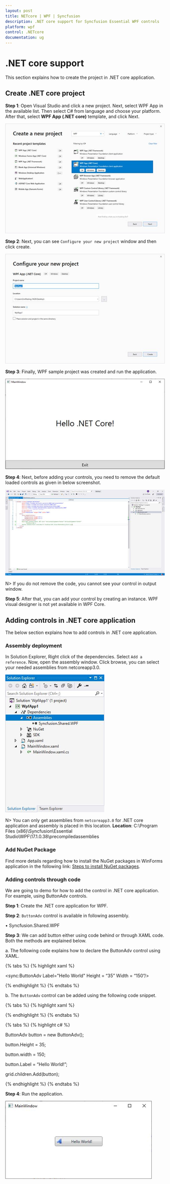 ```yaml
---
layout: post
title: NETcore | WPF | Syncfusion
description: .NET core support for Syncfusion Essential WPF controls
platform: wpf
control: .NETcore
documentation: ug
---
```


# .NET core support

This section explains how to create the project in .NET core application.

## Create .NET core project

**Step 1**: Open Visual Studio and click a new project. Next, select WPF App in the available list. Then select C# from language and choose your platform. After that, select **WPF App (.NET core)** template, and click Next.

![NETcore showing create the project](NETcore_WPF_images/NETcore_createproject.jpeg)


**Step 2**: Next, you can see `Configure your new project` window and then click create.

![NETcore showing configure the project](NETcore_WPF_images/NETcore_configureproject.jpeg)


**Step 3**: Finally, WPF sample project was created and run the application.

![NETcore application output](NETcore_WPF_images/NETcore_output.jpeg)

**Step 4**: Next, before adding your controls, you need to remove the default loaded controls as given in below screenshot.

![NETcore showing hide the code](NETcore_WPF_images/NETcore_hidecode.jpeg)


N> If you do not remove the code, you cannot see your control in output window.

**Step 5**: After that, you can add your control by creating an instance. WPF visual designer is not yet available in WPF Core.

## Adding controls in .NET core application

The below section explains how to add controls in .NET core application.

### Assembly deployment

In Solution Explorer, Right click of the dependencies. Select `Add a reference`. Now, open the assembly window. Click browse, you can select your needed assemblies from netcoreapp3.0.

![NETcore showing assembly](NETcore_WPF_images/NETcore_assembly.jpeg)

N> You can only get assemblies from `netcoreapp3.0` for .NET core application and assembly is placed in this location. **Location**: C:\Program Files (x86)\Syncfusion\Essential Studio\WPF\17.1.0.38\precompiledassemblies

### Add NuGet Package

Find more details regarding how to install the NuGet packages in WinForms application in the following link: [Steps to install NuGet packages](https://help.syncfusion.com/wpf/nuget-packages).


### Adding controls through code

We are going to demo for how to add the control in .NET core application. For example, using ButtonAdv controls.

**Step 1**: Create the .NET core application for WPF.

**Step 2**:	`ButtonAdv` control is available in following assembly.

•	Syncfusion.Shared.WPF

**Step 3**:	We can add button either using code behind or through XAML code. Both the methods are explained below.

a.	The following code explains how to declare the ButtonAdv control using XAML.

{% tabs %}
{% highlight xaml %}

<sync:ButtonAdv Label="Hello World" Height = “35” Width = “150”/>

{% endhighlight %}
{% endtabs %}

b.	The `ButtonAdv` control can be added using the following code snippet.

{% tabs %}
{% highlight xaml %}

<Grid X:Name = “grid”>

</Grid>

{% endhighlight %}
{% endtabs %}

{% tabs %}
{% highlight c# %}

ButtonAdv button = new ButtonAdv();

button.Height = 35;

button.width = 150;

button.Label = “Hello World!”;

grid.children.Add(button);

{% endhighlight %}
{% endtabs %}

**Step 4**: Run the application.

![NETcore showing control output](NETcore_WPF_images/NETcore_controloutput.jpeg)
